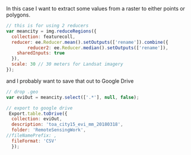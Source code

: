 In this case I want to extract some values from a raster to either points or polygons.
```js
// this is for using 2 reducers
var meancity = img.reduceRegions({
  collection: featurecoll,
  reducer: ee.Reducer.mean().setOutputs(['rename']).combine({
		reducer2: ee.Reducer.median().setOutputs(['rename']),
    sharedInputs: true
  }),
  scale: 30 // 30 meters for Landsat imagery
});

```
and I probably want to save that out to Google Drive
```js
// drop .geo
var eviOut = meancity.select(['.*'], null, false);

// export to google drive
 Export.table.toDrive({
  collection: eviOut, 
  description: 'toa_city15_evi_mm_20180318', 
  folder: 'RemoteSensingWork', 
//fileNamePrefix: , 
  fileFormat: 'CSV'
  }); 

```
